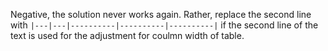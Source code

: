 Negative, the solution never works again. Rather, replace the second line with `|---|---|----------|----------|----------|` if the second line of the text is used for the adjustment for coulmn width of table.